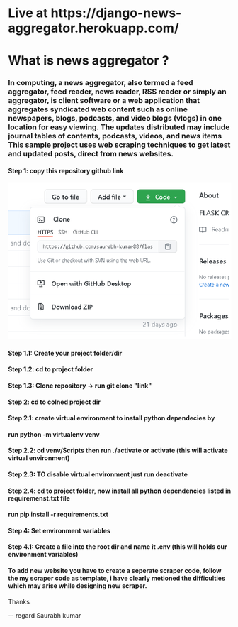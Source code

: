 <h1>Live at https://django-news-aggregator.herokuapp.com/</h1>


<h1>What is news aggregator ?</h1>
<h3>In computing, a news aggregator, also termed a feed aggregator, feed reader, news reader, RSS reader or simply an aggregator, is client software or a web application that aggregates syndicated web content such as online newspapers, blogs, podcasts, and video blogs (vlogs) in one location for easy viewing. The updates distributed may include journal tables of contents, podcasts, videos, and news items
This sample project uses web scraping techniques to get latest and updated posts, direct from news websites.</h3>

<h4>Step 1: copy this repository github link</h4>
<img src="https://github.com/saurabh-kumar88/flask-crud-api-v1/blob/main/docs/clone%20repo.png">
<h4>Step 1.1: Create your project folder/dir</h4>
<h4>Step 1.2: cd to project folder</h4>
<h4>Step 1.3: Clone repository -> run git clone "link"</h4>
<h4>Step 2: cd to colned project dir</h4>
<h4>Step 2.1: create virtual environment to install python dependecies by</h4>
<h4>run python -m virtualenv venv</h4>
<h4>Step 2.2: cd venv/Scripts then run ./activate or activate (this will activate virtual environment)</h4>
<h4>Step 2.3: TO disable virtual environment just run deactivate</h4>
<h4>Step 2.4: cd to project folder, now install all python dependencies listed in requiremenst.txt file</h4>
<h4>run pip install -r requirements.txt</h4>
<h4>Step 4: Set environment variables</h4>
<h4>Step 4.1: Create a file into the root dir and name it .env (this will holds our environment variables)</h4>

<h4>To add new website you have to create a seperate scraper code, follow the my scraper code as template, 
i have clearly metioned the difficulties which may arise while designing new scraper.
</h4>
 

Thanks

-- regard 
Saurabh kumar

